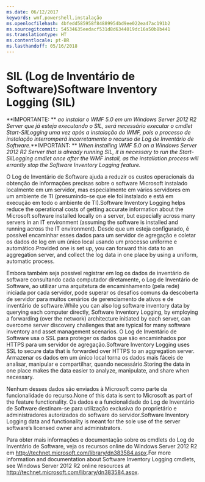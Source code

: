 ```yaml
---
ms.date: 06/12/2017
keywords: wmf,powershell,instalação
ms.openlocfilehash: 4bfedd585958f84889954bd9ee022ea47ac191b2
ms.sourcegitcommit: 54534635eedacf531d8d6344019dc16a50b8b441
ms.translationtype: HT
ms.contentlocale: pt-BR
ms.lasthandoff: 05/16/2018
---
```

# <a name="software-inventory-logging-sil"></a><span data-ttu-id="00321-102">SIL (Log de Inventário de Software)</span><span class="sxs-lookup"><span data-stu-id="00321-102">Software Inventory Logging (SIL)</span></span>

<span data-ttu-id="00321-103">**IMPORTANTE: ** *ao instalar o WMF 5.0 em um Windows Server 2012 R2 Server que já esteja executando o SIL, será necessário executar o cmdlet Start-SilLogging uma vez após a instalação do WMF, pois o processo de instalação interromperá incorretamente o recurso de Log de Inventário de Software.*</span><span class="sxs-lookup"><span data-stu-id="00321-103">**IMPORTANT: ** *When installing WMF 5.0 on a Windows Server 2012 R2 Server that is already running SIL, it is necessary to run the Start-SilLogging cmdlet once after the WMF install, as the installation process will errantly stop the Software Inventory Logging feature.*</span></span>

<span data-ttu-id="00321-104">O Log de Inventário de Software ajuda a reduzir os custos operacionais da obtenção de informações precisas sobre o software Microsoft instalado localmente em um servidor, mas especialmente em vários servidores em um ambiente de TI (presumindo-se que ele foi instalado e está em execução em todo o ambiente de TI).</span><span class="sxs-lookup"><span data-stu-id="00321-104">Software Inventory Logging helps reduce the operational costs of getting accurate information about the Microsoft software installed locally on a server, but especially across many servers in an IT environment (assuming the software is installed and running across the IT environment).</span></span> <span data-ttu-id="00321-105">Desde que um esteja configurado, é possível encaminhar esses dados para um servidor de agregação e coletar os dados de log em um único local usando um processo uniforme e automático.</span><span class="sxs-lookup"><span data-stu-id="00321-105">Provided one is set up, you can forward this data to an aggregation server, and collect the log data in one place by using a uniform, automatic process.</span></span>

<span data-ttu-id="00321-106">Embora também seja possível registrar em log os dados de inventário de software consultando cada computador diretamente, o Log de Inventário de Software, ao utilizar uma arquitetura de encaminhamento (pela rede) iniciada por cada servidor, pode superar os desafios comuns da descoberta de servidor para muitos cenários de gerenciamento de ativos e de inventário de software.</span><span class="sxs-lookup"><span data-stu-id="00321-106">While you can also log software inventory data by querying each computer directly, Software Inventory Logging, by employing a forwarding (over the network) architecture initiated by each server, can overcome server discovery challenges that are typical for many software inventory and asset management scenarios.</span></span> <span data-ttu-id="00321-107">O Log de Inventário de Software usa o SSL para proteger os dados que são encaminhados por HTTPS para um servidor de agregação.</span><span class="sxs-lookup"><span data-stu-id="00321-107">Software Inventory Logging uses SSL to secure data that is forwarded over HTTPS to an aggregation server.</span></span> <span data-ttu-id="00321-108">Armazenar os dados em um único local torna os dados mais fáceis de analisar, manipular e compartilhar, quando necessário.</span><span class="sxs-lookup"><span data-stu-id="00321-108">Storing the data in one place makes the data easier to analyze, manipulate, and share when necessary.</span></span>

<span data-ttu-id="00321-109">Nenhum desses dados são enviados à Microsoft como parte da funcionalidade do recurso.</span><span class="sxs-lookup"><span data-stu-id="00321-109">None of this data is sent to Microsoft as part of the feature functionality.</span></span> <span data-ttu-id="00321-110">Os dados e a funcionalidade do Log de Inventário de Software destinam-se para utilização exclusiva do proprietário e administradores autorizados do software do servidor.</span><span class="sxs-lookup"><span data-stu-id="00321-110">Software Inventory Logging data and functionality is meant for the sole use of the server software’s licensed owner and administrators.</span></span>

<span data-ttu-id="00321-111">Para obter mais informações e documentação sobre os cmdlets do Log de Inventário de Software, veja os recursos online do Windows Server 2012 R2 em <http://technet.microsoft.com/library/dn383584.aspx>.</span><span class="sxs-lookup"><span data-stu-id="00321-111">For more information and documentation about Software Inventory Logging cmdlets, see Windows Server 2012 R2 online resources at <http://technet.microsoft.com/library/dn383584.aspx>.</span></span>
